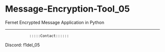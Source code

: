 # Message-Encryption-Tool_05
Fernet Encrypted Message Application in Python

-------------------------------------------------------------

               :::::Contact:::::: 
Discord: f1del_05
